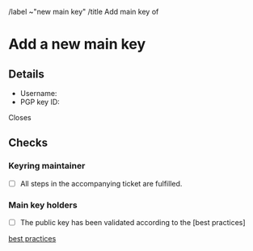<!--
This template is used when a new main PGP public key needs to be added to the
distribution's keyring.
It is used by users with a valid packager key after all steps in an
accompanying issue (opened with the template "New Main Key") have been
fulfilled.
-->
/label ~"new main key"
/title Add main key of <!-- MODIFY: Add the main key holder's username -->
<!--
Please do not remove the above quick actions, which automatically label the
issue and assign relevant users.
-->

# Add a new main key

## Details

- Username: <!-- MODIFY: Add the @-prefixed username -->
- PGP key ID: <!-- MODIFY: Add the "long format" key ID of the PGP public key here -->

Closes <!-- MODIFY: Add #-prefixed issue number, that will be closed by merging this merge request -->

## Checks

### Keyring maintainer

- [ ] All steps in the accompanying ticket are fulfilled.

### Main key holders

- [ ] The public key has been validated according to the [best practices]

[best practices](https://gitlab.archlinux.org/archlinux/archlinux-keyring/-/wikis/best-practices#validating-a-key-pair)
